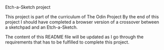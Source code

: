 Etch-a-Sketch project

This project is part of the curriculum of The Odin Project
By the end of this project I should have completed a browser version of a crossover between a sketchpad and an Etch-a-Sketch.

The content of this README file will be updated as I go through the requirements that has to be fulfilled to complete this project.

